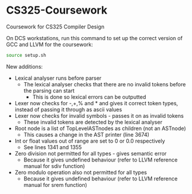 # CS325-Coursework
Coursework for CS325 Compiler Design

On DCS workstations, run this command to set up the correct version of GCC and LLVM for the coursework:

```bash
source setup.sh
```
New additions:

- Lexical analyser runs before parser
    - The lexical analyser checks that there are no invalid tokens before the parsing can start
        - This is done so lexical errors can be outputted
- Lexer now checks for -,+,% and * and gives it correct token types, instead of passing it through as ascii values
- Lexer now checks for invalid symbols - passes it on as invalid tokens
    - These invalid tokens are detected by the lexical analyser 
- Root node is a list of TopLevelASTnodes as children (not an ASTnode)
    - This causes a change in the AST printer (line 3674)
- Int or float values out of range are set to 0 or 0.0 respectively 
    - See lines 1341 and 1355
- Zero division not permitted for all types - gives semantic error
    - Because it gives undefined behaviour (refer to LLVM reference manual for sdiv function)
- Zero modulo operation also not permitted for all types
    - Because it gives undefined behaviour (refer to LLVM reference manual for srem function)